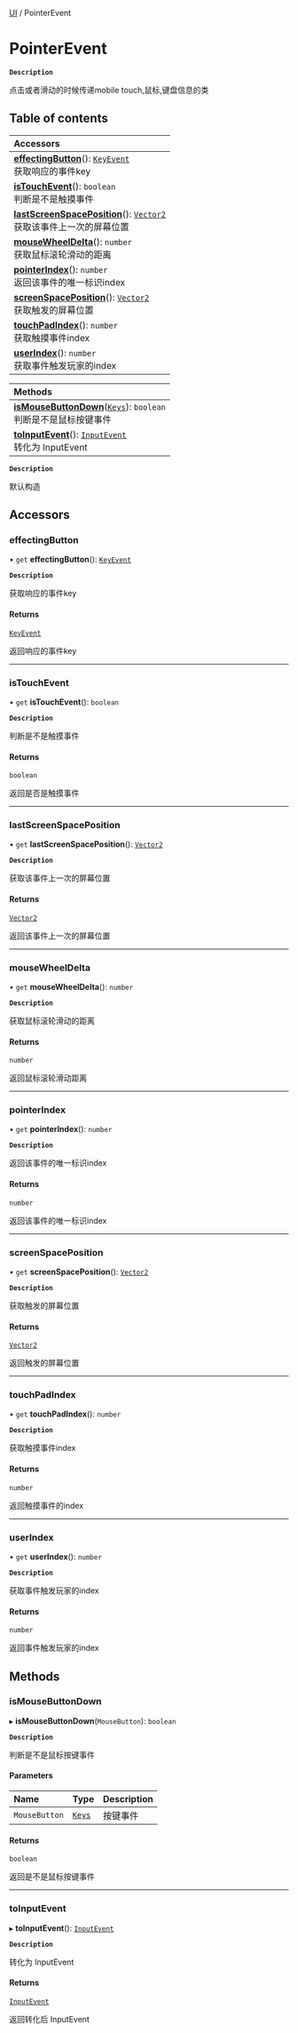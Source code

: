 [UI](../modules/UI.UI.md) / PointerEvent

# PointerEvent <Badge type="tip" text="Class" /> 

**`Description`**

点击或者滑动的时候传递mobile touch,鼠标,键盘信息的类

## Table of contents

| Accessors |
| :-----|
| **[effectingButton](UI.PointerEvent.md#effectingbutton)**(): [`KeyEvent`](UI.KeyEvent.md) <br> 获取响应的事件key|
| **[isTouchEvent](UI.PointerEvent.md#istouchevent)**(): `boolean` <br> 判断是不是触摸事件|
| **[lastScreenSpacePosition](UI.PointerEvent.md#lastscreenspaceposition)**(): [`Vector2`](Type.Vector2.md) <br> 获取该事件上一次的屏幕位置|
| **[mouseWheelDelta](UI.PointerEvent.md#mousewheeldelta)**(): `number` <br> 获取鼠标滚轮滑动的距离|
| **[pointerIndex](UI.PointerEvent.md#pointerindex)**(): `number` <br> 返回该事件的唯一标识index|
| **[screenSpacePosition](UI.PointerEvent.md#screenspaceposition)**(): [`Vector2`](Type.Vector2.md) <br> 获取触发的屏幕位置|
| **[touchPadIndex](UI.PointerEvent.md#touchpadindex)**(): `number` <br> 获取触摸事件index|
| **[userIndex](UI.PointerEvent.md#userindex)**(): `number` <br> 获取事件触发玩家的index|

| Methods |
| :-----|
| **[isMouseButtonDown](UI.PointerEvent.md#ismousebuttondown)**([`Keys`](../enums/Type.Keys.md)): `boolean` <br> 判断是不是鼠标按键事件|
| **[toInputEvent](UI.PointerEvent.md#toinputevent)**(): [`InputEvent`](UI.InputEvent.md) <br> 转化为 InputEvent|

**`Description`**

默认构造

## Accessors

### effectingButton  

• `get` **effectingButton**(): [`KeyEvent`](UI.KeyEvent.md) <Badge type="tip" text="other" />

**`Description`**

获取响应的事件key


#### Returns

[`KeyEvent`](UI.KeyEvent.md)

返回响应的事件key

___

### isTouchEvent  

• `get` **isTouchEvent**(): `boolean` <Badge type="tip" text="other" />

**`Description`**

判断是不是触摸事件


#### Returns

`boolean`

返回是否是触摸事件

___

### lastScreenSpacePosition  

• `get` **lastScreenSpacePosition**(): [`Vector2`](Type.Vector2.md) <Badge type="tip" text="other" />

**`Description`**

获取该事件上一次的屏幕位置


#### Returns

[`Vector2`](Type.Vector2.md)

返回该事件上一次的屏幕位置

___

### mouseWheelDelta  

• `get` **mouseWheelDelta**(): `number` <Badge type="tip" text="other" />

**`Description`**

获取鼠标滚轮滑动的距离


#### Returns

`number`

返回鼠标滚轮滑动距离

___

### pointerIndex  

• `get` **pointerIndex**(): `number` <Badge type="tip" text="other" />

**`Description`**

返回该事件的唯一标识index


#### Returns

`number`

返回该事件的唯一标识index

___

### screenSpacePosition  

• `get` **screenSpacePosition**(): [`Vector2`](Type.Vector2.md) <Badge type="tip" text="other" />

**`Description`**

获取触发的屏幕位置


#### Returns

[`Vector2`](Type.Vector2.md)

返回触发的屏幕位置

___

### touchPadIndex  

• `get` **touchPadIndex**(): `number` <Badge type="tip" text="other" />

**`Description`**

获取触摸事件index


#### Returns

`number`

返回触摸事件的index

___

### userIndex  

• `get` **userIndex**(): `number` <Badge type="tip" text="other" />

**`Description`**

获取事件触发玩家的index


#### Returns

`number`

返回事件触发玩家的index

## Methods

### isMouseButtonDown  

▸ **isMouseButtonDown**(`MouseButton`): `boolean` <Badge type="tip" text="other" />

**`Description`**

判断是不是鼠标按键事件


#### Parameters

| Name | Type | Description |
| :------ | :------ | :------ |
| `MouseButton` | [`Keys`](../enums/Type.Keys.md) | 按键事件 |

#### Returns

`boolean`

返回是不是鼠标按键事件

___

### toInputEvent  

▸ **toInputEvent**(): [`InputEvent`](UI.InputEvent.md) <Badge type="tip" text="other" />

**`Description`**

转化为 InputEvent


#### Returns

[`InputEvent`](UI.InputEvent.md)

返回转化后 InputEvent
